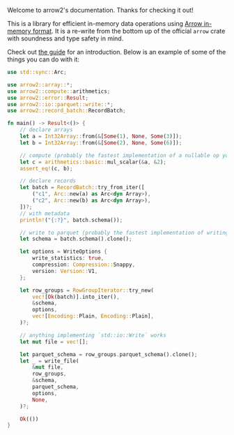 Welcome to arrow2's documentation. Thanks for checking it out!

This is a library for efficient in-memory data operations using
[Arrow in-memory format](https://arrow.apache.org/docs/format/Columnar.html).
It is a re-write from the bottom up of the official `arrow` crate with soundness
and type safety in mind.

Check out [the guide](https://jorgecarleitao.github.io/arrow2/) for an introduction.
Below is an example of some of the things you can do with it:

```rust
use std::sync::Arc;

use arrow2::array::*;
use arrow2::compute::arithmetics;
use arrow2::error::Result;
use arrow2::io::parquet::write::*;
use arrow2::record_batch::RecordBatch;

fn main() -> Result<()> {
    // declare arrays
    let a = Int32Array::from(&[Some(1), None, Some(3)]);
    let b = Int32Array::from(&[Some(2), None, Some(6)]);

    // compute (probably the fastest implementation of a nullable op you can find out there)
    let c = arithmetics::basic::mul_scalar(&a, &2);
    assert_eq!(c, b);

    // declare records
    let batch = RecordBatch::try_from_iter([
        ("c1", Arc::new(a) as Arc<dyn Array>),
        ("c2", Arc::new(b) as Arc<dyn Array>),
    ])?;
    // with metadata
    println!("{:?}", batch.schema());

    // write to parquet (probably the fastest implementation of writing to parquet out there)
    let schema = batch.schema().clone();

    let options = WriteOptions {
        write_statistics: true,
        compression: Compression::Snappy,
        version: Version::V1,
    };

    let row_groups = RowGroupIterator::try_new(
        vec![Ok(batch)].into_iter(),
        &schema,
        options,
        vec![Encoding::Plain, Encoding::Plain],
    )?;

    // anything implementing `std::io::Write` works
    let mut file = vec![];

    let parquet_schema = row_groups.parquet_schema().clone();
    let _ = write_file(
        &mut file,
        row_groups,
        &schema,
        parquet_schema,
        options,
        None,
    )?;

    Ok(())
}
```
